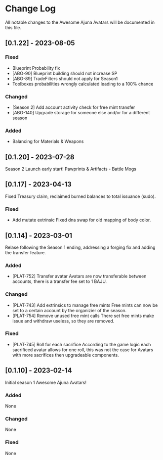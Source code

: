 
# Change Log
All notable changes to the Awesome Ajuna Avatars will be documented in this file.

## [0.1.22] - 2023-08-05

### Fixed
- Blueprint Probability fix
- [ABO-90] Blueprint building should not increase SP
- [ABO-89] TradeFilters should not apply for Season1
- Toolboxes probabilities wrongly calculated leading to a 100% chance

### Changed
- [Season 2] Add account activity check for free mint transfer
- [ABO-140] Upgrade storage for someone else and/or for a different season

### Added
- Balancing for Materials & Weapons

## [0.1.20] - 2023-07-28

Season 2 Launch early start! Pawprints & Artifacts - Battle Mogs
 
## [0.1.17] - 2023-04-13
  
Fixed Treasury claim, reclaimed burned balances to total issuance (sudo).

### Fixed
- Add mutate extrinsic
  Fixed dna swap for old mapping of body color.

## [0.1.14] - 2023-03-01
  
Relase following the Season 1 ending, addressing a forging fix and adding the transfer feature.
 
### Added

- [PLAT-752] Transfer avatar
  Avatars are now transferable between accounts, there is a transfer fee set to 1 BAJU.
 
### Changed
- [PLAT-743] Add extrinsics to manage free mints
  Free mints can now be set to a certain account by the organizier of the season.
- [PLAT-754] Remove unused free mint calls
  There set free mints make issue and withdraw useless, so they are removed.
 
### Fixed
- [PLAT-745] Roll for each sacrifice 
  According to the game logic each sacrificed avatar allows for one roll, this was not the case for Avatars with more sacrifices then upgradeable components.
 
## [0.1.10] - 2023-02-14
 Initial season 1 Awesome Ajuna Avatars!
 
### Added
  None
   
### Changed
  None
 
### Fixed
  None
